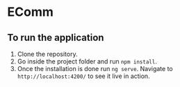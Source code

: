 # EComm

## To run the application

1. Clone the repository.
2. Go inside the project folder and run `npm install`.
3. Once the installation is done run `ng serve`. Navigate to `http://localhost:4200/` to see it live in action.
